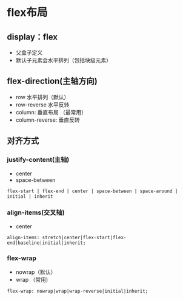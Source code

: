# flex布局



## display：flex

* 父盒子定义
* 默认子元素会水平排列（包括块级元素）

## flex-direction(主轴方向)

* row 水平排列（默认）
* row-reverse 水平反转
* column: 垂直布局 （最常用）
* column-reverse: 垂直反转

## 对齐方式

### justify-content(主轴)

* center
* space-between

```
flex-start | flex-end | center | space-between | space-around | initial | inherit
```

### align-items(交叉轴)

* center

```
align-items: stretch|center|flex-start|flex-end|baseline|initial|inherit;
```

### flex-wrap

* nowrap（默认）
* wrap （常用)

```
flex-wrap: nowrap|wrap|wrap-reverse|initial|inherit;
```